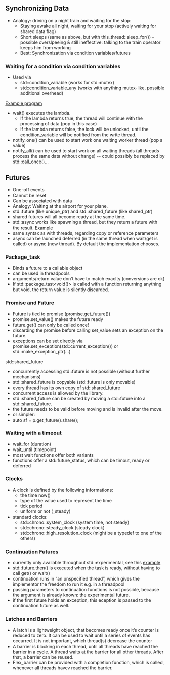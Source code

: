 ## Synchronizing Data

* Analogy: driving on a night train and waiting for the stop:
    * Staying awake all night, waiting for your stop (actively waiting for shared data flag)
    * Short sleeps (same as above, but with this_thread::sleep_for()) - possible overslpeeing & still ineffective: talking to the train operator keeps him from working
    * Best: Synchronization via condition variables/futures


### Waiting for a condition via condition variables

* Used via 
    * std::condition_variable (works for std::mutex)
    * std::condition_variable_any (works with anything mutex-like, possible additional overhead)

[Example program](https://ideone.com/okWFOJ)


* wait() executes the lambda. 
    * If the lambda returns true, the thread will continue with the processing of data (pop in this case)
    * If the lambda returns false, the lock will be unlocked, until the condition_variable will be notified from the write thread.
* notify_one() can be used to start work one waiting worker thread (pop a value)
* notify_all() can be used to start work on all waiting threads (all threads process the same data without change) -- could possibly be replaced by std::call_once()...


## Futures

* One-off events
* Cannot be reset
* Can be associated with data
* Analogy: Waiting at the airport for your plane.
* std::future (like unique_ptr) and std::shared_future (like shared_ptr)
* shared futures will all become ready at the same time.
* std::async works like spawning a thread, but they return a future with the result. [Example](https://ideone.com/trdZ0I)
* same syntax as with threads, regarding copy or reference parameters
* async can be launched deferred (in the same thread when wait/get is called) or async (new thread). By default the implementation chooses.


### Package_task

* Binds a future to a callable object
* can be used in threadpools
* arguments/return value don’t have to match exaclty (conversions are ok)
* If std::package_tast&lt;void()> is called with a function returning anything but void, the return value is silently discarded.


### Promise and Future

* Future is tied to promise (promise.get_future())
* promise.set_value() makes the future ready
* future.get() can only be called once!
* discarding the promise before calling set_value sets an exception on the future.
* exceptions can be set directly via promise.set_exception(std::current_exception()) or std::make_exception_ptr(...)

std::shared_future



* concurrently accessing std::future is not possible (without further mechanisms)
* std::shared_future is copyable (std::future is only movable)
* every thread has its own copy of std::shared_future
* concurrent access is allowed by the library.
* std::shared_future can be created by moving a std::future into a std::shared_future.
* the future needs to be valid before moving and is invalid after the move.
* or simpler:
* auto sf = p.get_future().share();


### Waiting with a timeout

* wait_for (duration)
* wait_until (timepoint) 
* most wait functions offer both variants
* functions offer a std::future_status, which can be timout, ready or deferred


### Clocks

* A clock is defined by the following informations:
    * the time now()
    * type of the value used to represent the time
    * tick period
    * uniform or not (_steady)
* standard clocks:
    * std::chrono::system_clock (system time, not steady)
    * std::chrono::steady_clock (steady clock)
    * std::chrono::high_resolution_clock (might be a typedef to one of the others)


### Continuation Futures

* currently only available throughout std::experimental, see this [example](https://ideone.com/WDbzX7)
* std::future.then() is executed when the task is ready, without having to call get() or wait()
* continuation runs in “an unspecified thread”, which gives the implementor the freedom to run it e.g. in a threadpool
* passing parameters to continuation functions is not possible, because the argument is already known: the experimental future.
* if the first future holds an exception, this eception is passed to the continuation future as well.

### Latches and Barriers

* A latch is a lightweight object, that becomes ready once it’s counter is reduced to zero. It can be used to wait until a series of events has occurred. It is not important, which thread(s) decrease the counter
* A barrier is blocking in each thread, until all threads have reached the barrier in a cycle. A thread waits at the barrier for all other threads. After that, a barrier can be reused.
* Flex_barrier can be provided with a completion function, which is called, whenever all threads havev reached the barrier.